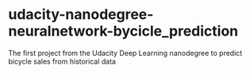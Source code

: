# udacity-nanodegree-neuralnetwork-bycicle_prediction
The first project from the Udacity Deep Learning nanodegree to predict bicycle sales from historical data
